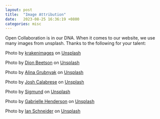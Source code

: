 ```yaml
---
layout: post
title:  "Image Attribution"
date:   2023-08-25 16:36:19 +0800
categories: misc
---
```

Open Collaboration is in our DNA. When it comes to our website, we use many images from unsplash. Thanks to the following for your talent:

Photo by <a href="https://unsplash.com/@krakenimages?utm_source=unsplash&utm_medium=referral&utm_content=creditCopyText">krakenimages</a> on <a href="https://unsplash.com/photos/Y5bvRlcCx8k?utm_source=unsplash&utm_medium=referral&utm_content=creditCopyText">Unsplash</a>

Photo by <a href="https://unsplash.com/@dionbeetson?utm_source=unsplash&utm_medium=referral&utm_content=creditCopyText">Dion Beetson</a> on <a href="https://unsplash.com/photos/oF7hh97lVqA?utm_source=unsplash&utm_medium=referral&utm_content=creditCopyText">Unsplash</a>
  
Photo by <a href="https://unsplash.com/@alinnnaaaa?utm_source=unsplash&utm_medium=referral&utm_content=creditCopyText">Alina Grubnyak</a> on <a href="https://unsplash.com/photos/ZiQkhI7417A?utm_source=unsplash&utm_medium=referral&utm_content=creditCopyText">Unsplash</a>
  
Photo by <a href="https://unsplash.com/@joshcala?utm_source=unsplash&utm_medium=referral&utm_content=creditCopyText">Josh Calabrese</a> on <a href="https://unsplash.com/photos/Ev1XqeVL2wI?utm_source=unsplash&utm_medium=referral&utm_content=creditCopyText">Unsplash</a>
  
Photo by <a href="https://unsplash.com/@sigmund?utm_source=unsplash&utm_medium=referral&utm_content=creditCopyText">Sigmund</a> on <a href="https://unsplash.com/photos/Fa9b57hffnM?utm_source=unsplash&utm_medium=referral&utm_content=creditCopyText">Unsplash</a>
  
  Photo by <a href="https://unsplash.com/@gabriellefaithhenderson?utm_source=unsplash&utm_medium=referral&utm_content=creditCopyText">Gabrielle Henderson</a> on <a href="https://unsplash.com/photos/HJckKnwCXxQ?utm_source=unsplash&utm_medium=referral&utm_content=creditCopyText">Unsplash</a>
  
  
Photo by <a href="https://unsplash.com/@goian?utm_source=unsplash&utm_medium=referral&utm_content=creditCopyText">Ian Schneider</a> on <a href="https://unsplash.com/photos/TamMbr4okv4?utm_source=unsplash&utm_medium=referral&utm_content=creditCopyText">Unsplash</a>
  